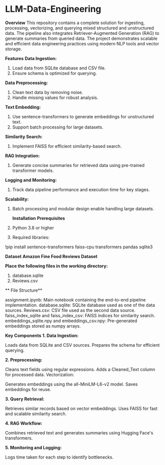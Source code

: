 # LLM-Data-Engineering
**Overview**
This repository contains a complete solution for ingesting, processing, vectorizing, and querying mixed structured and unstructured data. The pipeline also integrates Retriever-Augmented Generation (RAG) to generate summaries from queried data. The project demonstrates scalable and efficient data engineering practices using modern NLP tools and vector storage.

**Features**
**Data Ingestion:**
1. Load data from SQLite database and CSV file.
2. Ensure schema is optimized for querying.
   
**Data Preprocessing:**
1. Clean text data by removing noise.
2. Handle missing values for robust analysis.
   
**Text Embedding:**
1. Use sentence-transformers to generate embeddings for unstructured text.
2. Support batch processing for large datasets.
   
**Similarity Search:**
1. Implement FAISS for efficient similarity-based search.

**RAG Integration:**
1. Generate concise summaries for retrieved data using pre-trained transformer models.

**Logging and Monitoring:**
1. Track data pipeline performance and execution time for key stages.
   
**Scalability:**
1. Batch processing and modular design enable handling large datasets.

   **Installation**
**Prerequisites**
1. Python 3.8 or higher
2. Required libraries:

!pip install sentence-transformers faiss-cpu transformers pandas sqlite3

**Dataset**
**Amazon Fine Food Reviews Dataset**

**Place the following files in the working directory:**
1. database.sqlite
2. Reviews.csv

  ** File Structure**

assignment.ipynb: Main notebook containing the end-to-end pipeline implementation.
database.sqlite: SQLite database used as one of the data sources.
Reviews.csv: CSV file used as the second data source.
faiss_index_sqlite and faiss_index_csv: FAISS indices for similarity search.
embeddings_sqlite.npy and embeddings_csv.npy: Pre-generated embeddings stored as numpy arrays.

**Key Components**
**1. Data Ingestion:**

Loads data from SQLite and CSV sources.
Prepares the schema for efficient querying.

**2. Preprocessing:**

Cleans text fields using regular expressions.
Adds a Cleaned_Text column for processed data.
Vectorization:

Generates embeddings using the all-MiniLM-L6-v2 model.
Saves embeddings for reuse.

**3. Query Retrieval:**

Retrieves similar records based on vector embeddings.
Uses FAISS for fast and scalable similarity search.

**4. RAG Workflow:**

Combines retrieved text and generates summaries using Hugging Face's transformers.

**5. Monitoring and Logging:**

Logs time taken for each step to identify bottlenecks.



